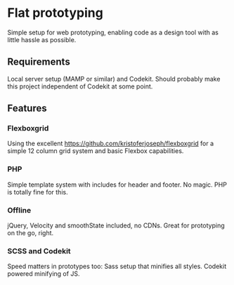 # Flat prototyping
Simple setup for web prototyping, enabling code as a design tool with as little hassle as possible.

## Requirements
Local server setup (MAMP or similar) and Codekit. Should probably make this project independent of Codekit at some point.

## Features
### Flexboxgrid
Using the excellent https://github.com/kristoferjoseph/flexboxgrid for a simple 12 column grid system and basic Flexbox capabilities.

### PHP
Simple template system with includes for header and footer. No magic. PHP is totally fine for this.

### Offline
jQuery, Velocity and smoothState included, no CDNs. Great for prototyping on the go, right.

### SCSS and Codekit
Speed matters in prototypes too: Sass setup that minifies all styles. Codekit powered minifying of JS. 